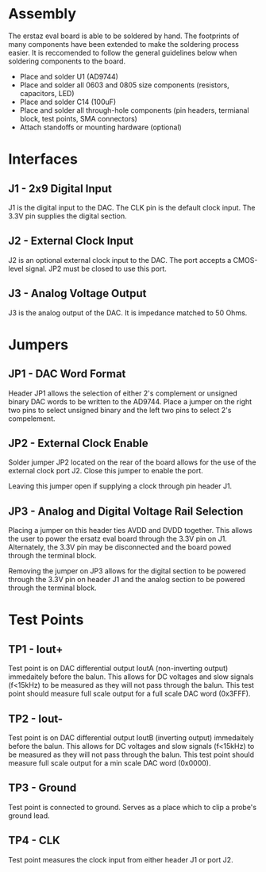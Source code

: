 # Assembly

The erstaz eval board is able to be soldered by hand. The footprints of many components have been extended to make the soldering process easier. It is reccomended to follow the general guidelines below when soldering components to the board.

  - Place and solder U1 (AD9744)
  - Place and solder all 0603 and 0805 size components (resistors, capacitors, LED)
  - Place and solder C14 (100uF)
  - Place and solder all through-hole components (pin headers, termianal block, test points, SMA connectors)
  - Attach standoffs or mounting hardware (optional)

# Interfaces

## J1 - 2x9 Digital Input

J1 is the digital input to the DAC. The CLK pin is the default clock input. The 3.3V pin supplies the digital section. 

## J2 - External Clock Input

J2 is an optional external clock input to the DAC. The port accepts a CMOS-level signal. JP2 must be closed to use this port.

## J3 - Analog Voltage Output

J3 is the analog output of the DAC. It is impedance matched to 50 Ohms. 

# Jumpers

## JP1 - DAC Word Format

Header JP1 allows the selection of either 2's complement or unsigned binary DAC words to be written to the AD9744. Place a jumper on the right two pins to select unsigned binary and the left two pins to select 2's compelement. 

## JP2 - External Clock Enable

Solder jumper JP2 located on the rear of the board allows for the use of the external clock port J2. Close this jumper to enable the port.

Leaving this jumper open if supplying a clock through pin header J1. 

## JP3 - Analog and Digital Voltage Rail Selection

Placing a jumper on this header ties AVDD and DVDD together. This allows the user to power the ersatz eval board through the 3.3V pin on J1. Alternately, the 3.3V pin may be disconnected and the board powed through the terminal block. 

Removing the jumper on JP3 allows for the digital section to be powered through the 3.3V pin on header J1 and the analog section to be powered through the terminal block. 

# Test Points

## TP1 - Iout+

Test point is on DAC differential output IoutA (non-inverting output) immedaitely before the balun. This allows for DC voltages and slow signals (f<15kHz) to be measured as they will not pass through the balun. This test point should measure full scale output for a full scale DAC word (0x3FFF). 

## TP2 - Iout-

Test point is on DAC differential output IoutB (inverting output) immedaitely before the balun. This allows for DC voltages and slow signals (f<15kHz) to be measured as they will not pass through the balun. This test point should measure full scale output for a min scale DAC word (0x0000). 

## TP3 - Ground

Test point is connected to ground. Serves as a place which to clip a probe's ground lead.

## TP4 - CLK

Test point measures the clock input from either header J1 or port J2. 


